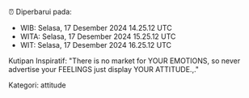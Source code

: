 ⏰ Diperbarui pada:
- WIB: Selasa, 17 Desember 2024 14.25.12 UTC
- WITA: Selasa, 17 Desember 2024 15.25.12 UTC
- WIT: Selasa, 17 Desember 2024 16.25.12 UTC

Kutipan Inspiratif:
"There is no market for YOUR EMOTIONS, so never advertise your FEELINGS just display YOUR ATTITUDE.,."


Kategori: attitude

